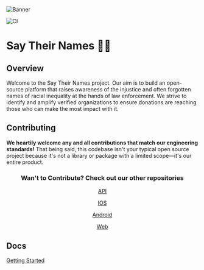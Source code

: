 ![Banner](https://say-their-names.fra1.cdn.digitaloceanspaces.com/assets/cover.png)

![CI](https://github.com/Say-Their-Name/say-their-names-api/workflows/CI/badge.svg)

# Say Their Names ✊🏿

## Overview

Welcome to the Say Their Names project. Our aim is to build an open-source platform that raises awareness of the injustice and often forgotten names of racial inequality at the hands of law enforcement. We strive to identify and amplify verified organizations to ensure donations are reaching those who can make the most impact with it.

## Contributing

**We heartily welcome any and all contributions that match our engineering standards!**
That being said, this codebase isn't your typical open source project because it's not a library or package with a limited scope—it's our entire product.

<div align="center">
    <h3>Wan't to Contribute? Check out our other repositories</h3>
    <p>
        <a href="https://github.com/Say-Their-Name/say-their-names-api">API</a>
    </p>
    <p>
        <a href="https://github.com/Say-Their-Name/say-their-names-ios">IOS</a>
    </p>
    <p>
        <a href="https://github.com/Say-Their-Name/say-their-names-android">Android</a>
    </p>
    <p>
        <a href="https://github.com/Say-Their-Name/say-their-names-web">Web</a>
    </p>
</div>

## Docs 

<p>
    <a href="https://github.com/Say-Their-Name/say-their-names-api/wiki/Getting-Started">Getting Started</a>
</p>
